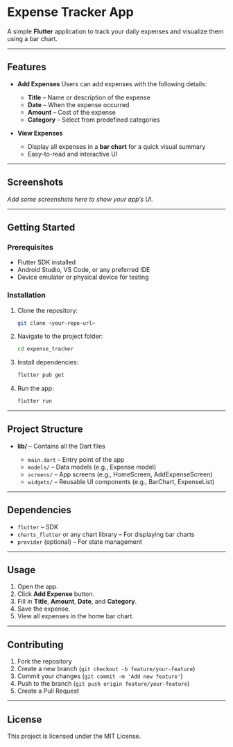 # Expense Tracker App

A simple **Flutter** application to track your daily expenses and visualize them using a bar chart.

---

## Features

* **Add Expenses**
  Users can add expenses with the following details:

  * **Title** – Name or description of the expense
  * **Date** – When the expense occurred
  * **Amount** – Cost of the expense
  * **Category** – Select from predefined categories

* **View Expenses**

  * Display all expenses in a **bar chart** for a quick visual summary
  * Easy-to-read and interactive UI

---

## Screenshots

*Add some screenshots here to show your app’s UI.*

---

## Getting Started

### Prerequisites

* Flutter SDK installed
* Android Studio, VS Code, or any preferred IDE
* Device emulator or physical device for testing

### Installation

1. Clone the repository:

   ```bash
   git clone <your-repo-url>
   ```
2. Navigate to the project folder:

   ```bash
   cd expense_tracker
   ```
3. Install dependencies:

   ```bash
   flutter pub get
   ```
4. Run the app:

   ```bash
   flutter run
   ```

---

## Project Structure

* **lib/** – Contains all the Dart files

  * `main.dart` – Entry point of the app
  * `models/` – Data models (e.g., Expense model)
  * `screens/` – App screens (e.g., HomeScreen, AddExpenseScreen)
  * `widgets/` – Reusable UI components (e.g., BarChart, ExpenseList)

---

## Dependencies

* `flutter` – SDK
* `charts_flutter` or any chart library – For displaying bar charts
* `provider` (optional) – For state management

---

## Usage

1. Open the app.
2. Click **Add Expense** button.
3. Fill in **Title**, **Amount**, **Date**, and **Category**.
4. Save the expense.
5. View all expenses in the home bar chart.

---

## Contributing

1. Fork the repository
2. Create a new branch (`git checkout -b feature/your-feature`)
3. Commit your changes (`git commit -m 'Add new feature'`)
4. Push to the branch (`git push origin feature/your-feature`)
5. Create a Pull Request

---

## License

This project is licensed under the MIT License.
